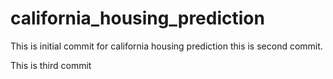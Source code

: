 # california_housing_prediction

This is initial commit for california housing prediction
this is second commit.

This is third commit